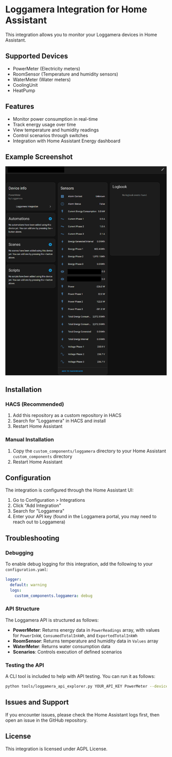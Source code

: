# Loggamera Integration for Home Assistant

This integration allows you to monitor your Loggamera devices in Home Assistant.

## Supported Devices

- PowerMeter (Electricity meters)
- RoomSensor (Temperature and humidity sensors)
- WaterMeter (Water meters)
- CoolingUnit
- HeatPump

## Features

- Monitor power consumption in real-time
- Track energy usage over time
- View temperature and humidity readings
- Control scenarios through switches
- Integration with Home Assistant Energy dashboard

## Example Screenshot

![Example Screenshot of Sensor Data](assets/README/demo-screenshot.png)

## Installation

### HACS (Recommended)

1. Add this repository as a custom repository in HACS
2. Search for "Loggamera" in HACS and install
3. Restart Home Assistant

### Manual Installation

1. Copy the `custom_components/loggamera` directory to your Home Assistant `custom_components` directory
2. Restart Home Assistant

## Configuration

The integration is configured through the Home Assistant UI:

1. Go to Configuration > Integrations
2. Click "Add Integration"
3. Search for "Loggamera"
4. Enter your API key (found in the Loggamera portal, you may need to reach out to Loggamera)


## Troubleshooting

### Debugging

To enable debug logging for this integration, add the following to your `configuration.yaml`:

```yaml
logger:
  default: warning
  logs:
    custom_components.loggamera: debug
```

### API Structure

The Loggamera API is structured as follows:

- **PowerMeter**: Returns energy data in `PowerReadings` array, with values for `PowerInkW`, `ConsumedTotalInkWh`, and `ExportedTotalInkWh`
- **RoomSensor**: Returns temperature and humidity data in `Values` array
- **WaterMeter**: Returns water consumption data
- **Scenarios**: Controls execution of defined scenarios

### Testing the API

A CLI tool is included to help with API testing. You can run it as follows:

```bash
python tools/loggamera_api_explorer.py YOUR_API_KEY PowerMeter --device-id YOUR_DEVICE_ID
```

## Issues and Support

If you encounter issues, please check the Home Assistant logs first, then open an issue in the GitHub repository.

## License

This integration is licensed under AGPL License.
